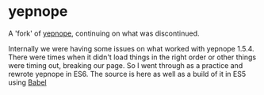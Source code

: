 # yepnope
A 'fork' of [yepnope](yepnopejs.com), continuing on what was discontinued.

Internally we were having some issues on what worked with yepnope 1.5.4.  There were times when it didn't load things in the right order or other things were timing out, breaking our page.  So I went through as a practice and rewrote yepnope in ES6. The source is here as well as a build of it in ES5 using [Babel](babeljs.io)

